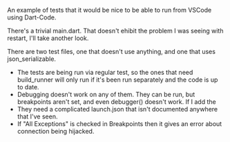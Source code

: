 An example of tests that it would be nice to be able to run from VSCode using Dart-Code.

There's a trivial main.dart. That doesn't ehibit the problem I was seeing with restart, I'll take another look.

There are two test files, one that doesn't use anything, and one that uses json_serializable.
  - The tests are being run via regular test, so the ones that need build_runner will only run if it's been run separately and the code is up to date.
  - Debugging doesn't work on any of them. They can be run, but breakpoints aren't set, and even debugger() doesn't work. If I add the
  - They need a complicated launch.json that isn't documented anywhere that I've seen.
  - If "All Exceptions" is checked in Breakpoints then it gives an error about connection being hijacked.
